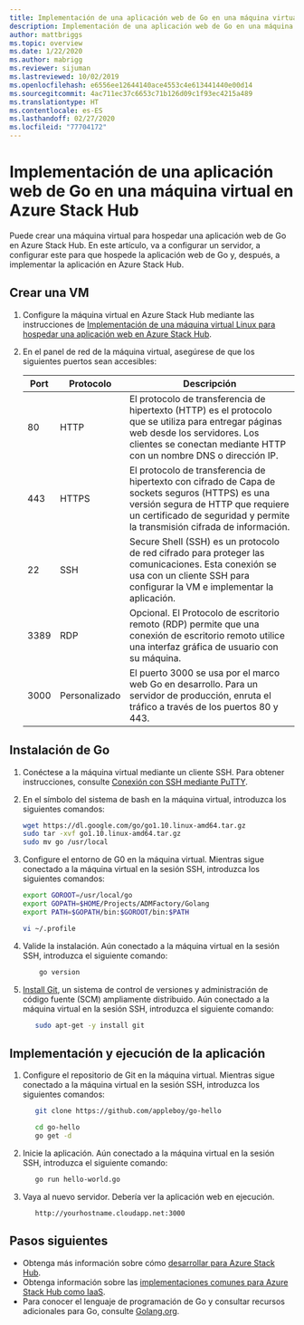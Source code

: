 ```yaml
---
title: Implementación de una aplicación web de Go en una máquina virtual en Azure Stack Hub
description: Implementación de una aplicación web de Go en una máquina virtual en Azure Stack Hub
author: mattbriggs
ms.topic: overview
ms.date: 1/22/2020
ms.author: mabrigg
ms.reviewer: sijuman
ms.lastreviewed: 10/02/2019
ms.openlocfilehash: e6556ee12644140ace4553c4e613441440e00d14
ms.sourcegitcommit: 4ac711ec37c6653c71b126d09c1f93ec4215a489
ms.translationtype: HT
ms.contentlocale: es-ES
ms.lasthandoff: 02/27/2020
ms.locfileid: "77704172"
---
```

# <a name="deploy-a-go-web-app-to-a-vm-in-azure-stack-hub"></a>Implementación de una aplicación web de Go en una máquina virtual en Azure Stack Hub

Puede crear una máquina virtual para hospedar una aplicación web de Go en Azure Stack Hub. En este artículo, va a configurar un servidor, a configurar este para que hospede la aplicación web de Go y, después, a implementar la aplicación en Azure Stack Hub.

## <a name="create-a-vm"></a>Crear una VM

1. Configure la máquina virtual en Azure Stack Hub mediante las instrucciones de [Implementación de una máquina virtual Linux para hospedar una aplicación web en Azure Stack Hub](azure-stack-dev-start-howto-deploy-linux.md).

2. En el panel de red de la máquina virtual, asegúrese de que los siguientes puertos sean accesibles:

    | Port | Protocolo | Descripción |
    | --- | --- | --- |
    | 80 | HTTP | El protocolo de transferencia de hipertexto (HTTP) es el protocolo que se utiliza para entregar páginas web desde los servidores. Los clientes se conectan mediante HTTP con un nombre DNS o dirección IP. |
    | 443 | HTTPS | El protocolo de transferencia de hipertexto con cifrado de Capa de sockets seguros (HTTPS) es una versión segura de HTTP que requiere un certificado de seguridad y permite la transmisión cifrada de información. |
    | 22 | SSH | Secure Shell (SSH) es un protocolo de red cifrado para proteger las comunicaciones. Esta conexión se usa con un cliente SSH para configurar la VM e implementar la aplicación. |
    | 3389 | RDP | Opcional. El Protocolo de escritorio remoto (RDP) permite que una conexión de escritorio remoto utilice una interfaz gráfica de usuario con su máquina.   |
    | 3000 | Personalizado | El puerto 3000 se usa por el marco web Go en desarrollo. Para un servidor de producción, enruta el tráfico a través de los puertos 80 y 443. |

## <a name="install-go"></a>Instalación de Go

1. Conéctese a la máquina virtual mediante un cliente SSH. Para obtener instrucciones, consulte [Conexión con SSH mediante PuTTY](azure-stack-dev-start-howto-ssh-public-key.md#connect-with-ssh-by-using-putty).

1. En el símbolo del sistema de bash en la máquina virtual, introduzca los siguientes comandos:

    ```bash  
    wget https://dl.google.com/go/go1.10.linux-amd64.tar.gz
    sudo tar -xvf go1.10.linux-amd64.tar.gz
    sudo mv go /usr/local
    ```

2. Configure el entorno de G0 en la máquina virtual. Mientras sigue conectado a la máquina virtual en la sesión SSH, introduzca los siguientes comandos:

    ```bash  
    export GOROOT=/usr/local/go
    export GOPATH=$HOME/Projects/ADMFactory/Golang
    export PATH=$GOPATH/bin:$GOROOT/bin:$PATH

    vi ~/.profile
    ```

3. Valide la instalación. Aún conectado a la máquina virtual en la sesión SSH, introduzca el siguiente comando:

    ```bash  
        go version
    ```

3. [Install Git](https://git-scm.com), un sistema de control de versiones y administración de código fuente (SCM) ampliamente distribuido. Aún conectado a la máquina virtual en la sesión SSH, introduzca el siguiente comando:

    ```bash  
       sudo apt-get -y install git
    ```

## <a name="deploy-and-run-the-app"></a>Implementación y ejecución de la aplicación

1. Configure el repositorio de Git en la máquina virtual. Mientras sigue conectado a la máquina virtual en la sesión SSH, introduzca los siguientes comandos:

    ```bash  
       git clone https://github.com/appleboy/go-hello
    
       cd go-hello
       go get -d
    ```

2. Inicie la aplicación. Aún conectado a la máquina virtual en la sesión SSH, introduzca el siguiente comando:

    ```bash  
       go run hello-world.go
    ```

3. Vaya al nuevo servidor. Debería ver la aplicación web en ejecución.

    ```HTTP  
       http://yourhostname.cloudapp.net:3000
    ```

## <a name="next-steps"></a>Pasos siguientes

- Obtenga más información sobre cómo [desarrollar para Azure Stack Hub](azure-stack-dev-start.md).
- Obtenga información sobre las [implementaciones comunes para Azure Stack Hub como IaaS](azure-stack-dev-start-deploy-app.md).
- Para conocer el lenguaje de programación de Go y consultar recursos adicionales para Go, consulte [Golang.org](https://golang.org).
